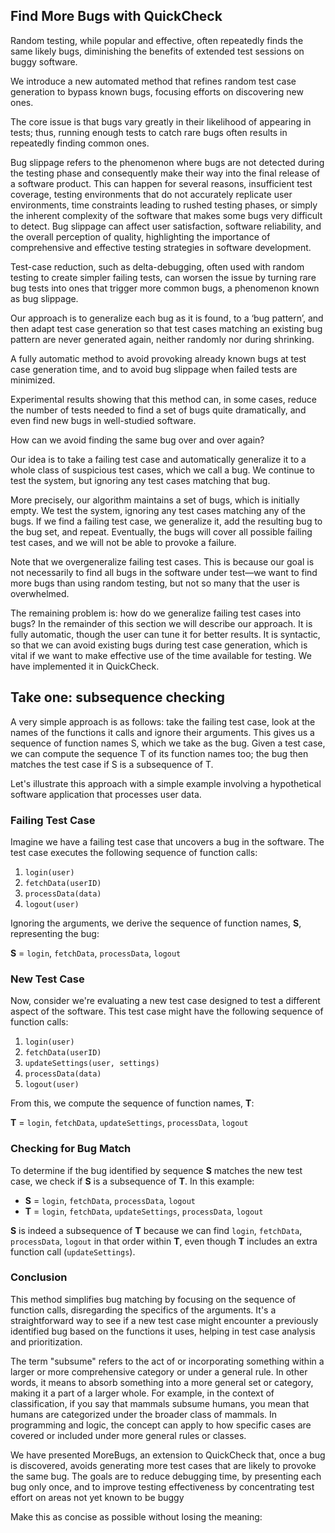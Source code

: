 ## Find More Bugs with QuickCheck

Random testing, while popular and effective, often repeatedly finds the same likely bugs, diminishing the benefits of extended test sessions on buggy software.

We introduce a new automated method that refines random test case generation to bypass known bugs, focusing efforts on discovering new ones.

The core issue is that bugs vary greatly in their likelihood of appearing in tests; thus, running enough tests to catch rare bugs often results in repeatedly finding common ones.

Bug slippage refers to the phenomenon where bugs are not detected during the testing phase and consequently make their way into the final release of a software product. This can happen for several reasons,  insufficient test coverage, testing environments that do not accurately replicate user environments, time constraints leading to rushed testing phases, or simply the inherent complexity of the software that makes some bugs very difficult to detect. Bug slippage can affect user satisfaction, software reliability, and the overall perception of quality, highlighting the importance of comprehensive and effective testing strategies in software development.

Test-case reduction, such as delta-debugging, often used with random testing to create simpler failing tests, can worsen the issue by turning rare bug tests into ones that trigger more common bugs, a phenomenon known as bug slippage.

Our approach is to generalize each bug as it is found, to a ‘bug pattern’, and then adapt test case generation so that test cases matching an existing bug pattern are never generated again, neither randomly nor during shrinking.

A fully automatic method to avoid provoking already known bugs at test case generation time, and to avoid bug slippage when failed tests are minimized.

Experimental results showing that this method can, in some cases, reduce the number of tests needed to find a set of bugs quite dramatically, and even find new bugs in well-studied software.

How can we avoid finding the same bug over and over again?

Our idea is to take a failing test case and automatically generalize it to a whole class of suspicious test cases, which we call a bug. We continue to test the system, but ignoring any test cases matching that bug.

More precisely, our algorithm maintains a set of bugs, which is initially empty. We test the system, ignoring any test cases matching any of the bugs. If we find a failing test case, we generalize it, add the resulting bug to the bug set, and repeat. Eventually, the bugs will cover all possible failing test cases, and we will not be able to provoke a failure.

Note that we overgeneralize failing test cases. This is because our goal is not necessarily to find all bugs in the software under test—we want to find more bugs than using random testing, but not so many that the user is overwhelmed.

The remaining problem is: how do we generalize failing test cases into bugs? In the remainder of this section we will describe our approach. It is fully automatic, though the user can tune it for better results. It is syntactic, so that we can avoid existing bugs during test case generation, which is vital if we want to make effective use of the time available for testing. We have implemented it in QuickCheck.

## Take one: subsequence checking

A very simple approach is as follows: take the failing test case, look at the names of the functions it calls and ignore their arguments. This gives us a sequence of function names S, which we take as the bug.
Given a test case, we can compute the sequence T of its function names too; the bug then matches the test case if S is a subsequence of T.

Let's illustrate this approach with a simple example involving a hypothetical software application that processes user data.

### Failing Test Case

Imagine we have a failing test case that uncovers a bug in the software. The test case executes the following sequence of function calls:

1. `login(user)`
2. `fetchData(userID)`
3. `processData(data)`
4. `logout(user)`

Ignoring the arguments, we derive the sequence of function names, **S**, representing the bug:

**S** = `login`, `fetchData`, `processData`, `logout`

### New Test Case

Now, consider we're evaluating a new test case designed to test a different aspect of the software. This test case might have the following sequence of function calls:

1. `login(user)`
2. `fetchData(userID)`
3. `updateSettings(user, settings)`
4. `processData(data)`
5. `logout(user)`

From this, we compute the sequence of function names, **T**:

**T** = `login`, `fetchData`, `updateSettings`, `processData`, `logout`

### Checking for Bug Match

To determine if the bug identified by sequence **S** matches the new test case, we check if **S** is a subsequence of **T**. In this example:

- **S** = `login`, `fetchData`, `processData`, `logout`
- **T** = `login`, `fetchData`, `updateSettings`, `processData`, `logout`

**S** is indeed a subsequence of **T** because we can find `login`, `fetchData`, `processData`, `logout` in that order within **T**, even though **T** includes an extra function call (`updateSettings`).

### Conclusion

This method simplifies bug matching by focusing on the sequence of function calls, disregarding the specifics of the arguments. It's a straightforward way to see if a new test case might encounter a previously identified bug based on the functions it uses, helping in test case analysis and prioritization.

The term "subsume" refers to the act of  or incorporating something within a larger or more comprehensive category or under a general rule. In other words, it means to absorb something into a more general set or category, making it a part of a larger whole. For example, in the context of classification, if you say that mammals subsume humans, you mean that humans are categorized under the broader class of mammals. In programming and logic, the concept can apply to how specific cases are covered or included under more general rules or classes.

We have presented MoreBugs, an extension to QuickCheck that, once a bug is discovered, avoids generating more test cases that are likely to provoke the same bug. The goals are to reduce debugging time, by presenting each bug only once, and to improve testing effectiveness by concentrating test effort on areas not yet known to be buggy

Make this as concise as possible without losing the meaning:
